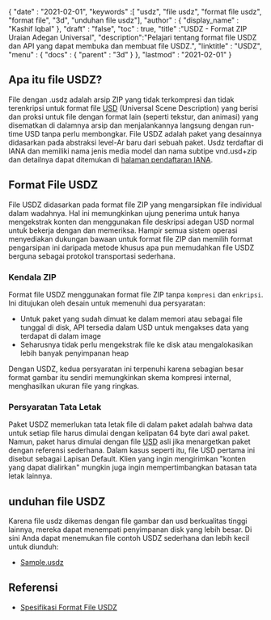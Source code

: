 {
  "date" : "2021-02-01",
  "keywords" :[ "usdz", "file usdz", "format file usdz", "format file", "3d", "unduhan file usdz"],
  "author" : {
    "display_name" : "Kashif Iqbal"
},
  "draft" : "false",
  "toc" : true,
  "title" :"USDZ - Format ZIP Uraian Adegan Universal",
  "description":"Pelajari tentang format file USDZ dan API yang dapat membuka dan membuat file USDZ.",
  "linktitle" : "USDZ",
  "menu" : {
    "docs" : {
      "parent" : "3d"
}
},
  "lastmod" : "2021-02-01"
}

## Apa itu file USDZ?

File dengan .usdz adalah arsip ZIP yang tidak terkompresi dan tidak terenkripsi untuk format file [USD](/id/3d/usd/) (Universal Scene Description) yang berisi dan proksi untuk file dengan format lain (seperti tekstur, dan animasi) yang disematkan di dalamnya arsip dan menjalankannya langsung dengan run-time USD tanpa perlu membongkar. File USDZ adalah paket yang desainnya didasarkan pada abstraksi level-Ar baru dari sebuah paket. Usdz terdaftar di IANA dan memiliki nama jenis media model dan nama subtipe vnd.usd+zip dan detailnya dapat ditemukan di [halaman pendaftaran IANA](https://www.iana.org/assignments/media-types/model/vnd.usdz+zip).

## Format File USDZ

File USDZ didasarkan pada format file ZIP yang mengarsipkan file individual dalam wadahnya. Hal ini memungkinkan ujung penerima untuk hanya mengekstrak konten dan menggunakan file deskripsi adegan USD normal untuk bekerja dengan dan memeriksa. Hampir semua sistem operasi menyediakan dukungan bawaan untuk format file ZIP dan memilih format pengarsipan ini daripada metode khusus apa pun memudahkan file USDZ berguna sebagai protokol transportasi sederhana.

### Kendala ZIP

Format file USDZ menggunakan format file ZIP tanpa `kompresi` dan `enkripsi`. Ini ditujukan oleh desain untuk memenuhi dua persyaratan:

* Untuk paket yang sudah dimuat ke dalam memori atau sebagai file tunggal di disk, API tersedia dalam USD untuk mengakses data yang terdapat di dalam image
* Seharusnya tidak perlu mengekstrak file ke disk atau mengalokasikan lebih banyak penyimpanan heap

Dengan USDZ, kedua persyaratan ini terpenuhi karena sebagian besar format gambar itu sendiri memungkinkan skema kompresi internal, menghasilkan ukuran file yang ringkas.

### Persyaratan Tata Letak

Paket USDZ memerlukan tata letak file di dalam paket adalah bahwa data untuk setiap file harus dimulai dengan kelipatan 64 byte dari awal paket. Namun, paket harus dimulai dengan file [USD](/id/3d/usd/) asli jika menargetkan paket dengan referensi sederhana. Dalam kasus seperti itu, file USD pertama ini disebut sebagai Lapisan Default. Klien yang ingin mengirimkan "konten yang dapat dialirkan" mungkin juga ingin mempertimbangkan batasan tata letak lainnya.

## unduhan file USDZ
Karena file usdz dikemas dengan file gambar dan usd berkualitas tinggi lainnya, mereka dapat menempati penyimpanan disk yang lebih besar. Di sini Anda dapat menemukan file contoh USDZ sederhana dan lebih kecil untuk diunduh:

- [Sample.usdz](../sample.usdz)

## Referensi

* [Spesifikasi Format File USDZ](https://openusd.org/release/spec_usdz.html)
